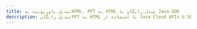 ---title: تبدیل پاورپوینت بهHTML، PPT به HTML مبدل رایگان یا Java SDKdescription: تبدیل رایگانPPT به HTML با استفاده از Java Cloud APIs & SDK. همچنین اسناد Microsoft PowerPoint را در Cloud ایجاد، ویرایش و رندر کنید.---
